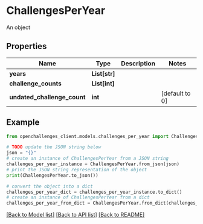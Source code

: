 # ChallengesPerYear

An object

## Properties

Name | Type | Description | Notes
------------ | ------------- | ------------- | -------------
**years** | **List[str]** |  | 
**challenge_counts** | **List[int]** |  | 
**undated_challenge_count** | **int** |  | [default to 0]

## Example

```python
from openchallenges_client.models.challenges_per_year import ChallengesPerYear

# TODO update the JSON string below
json = "{}"
# create an instance of ChallengesPerYear from a JSON string
challenges_per_year_instance = ChallengesPerYear.from_json(json)
# print the JSON string representation of the object
print(ChallengesPerYear.to_json())

# convert the object into a dict
challenges_per_year_dict = challenges_per_year_instance.to_dict()
# create an instance of ChallengesPerYear from a dict
challenges_per_year_from_dict = ChallengesPerYear.from_dict(challenges_per_year_dict)
```
[[Back to Model list]](../README.md#documentation-for-models) [[Back to API list]](../README.md#documentation-for-api-endpoints) [[Back to README]](../README.md)


